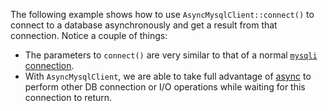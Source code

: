 The following example shows how to use `AsyncMysqlClient::connect()` to connect to a database asynchronously and get a result from that connection. Notice a couple of things:

* The parameters to `connect()` are very similar to that of a normal [`mysqli` connection](http://php.net/manual/en/mysqli.construct.php).
* With `AsyncMysqlClient`, we are able to take full advantage of [async](/hack/async/introduction) to perform other DB connection or I/O operations while waiting for this connection to return.
